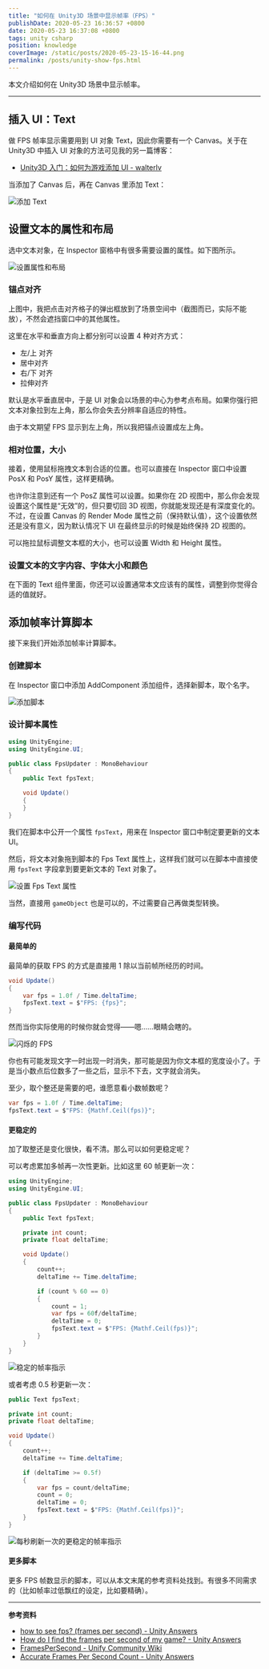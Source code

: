 ```yaml
---
title: "如何在 Unity3D 场景中显示帧率（FPS）"
publishDate: 2020-05-23 16:36:57 +0800
date: 2020-05-23 16:37:08 +0800
tags: unity csharp
position: knowledge
coverImage: /static/posts/2020-05-23-15-16-44.png
permalink: /posts/unity-show-fps.html
---
```


本文介绍如何在 Unity3D 场景中显示帧率。

---

<div id="toc"></div>

## 插入 UI：Text

做 FPS 帧率显示需要用到 UI 对象 Text，因此你需要有一个 Canvas。关于在 Unity3D 中插入 UI 对象的方法可见我的另一篇博客：

- [Unity3D 入门：如何为游戏添加 UI - walterlv](/post/unity-starter-add-game-ui)

当添加了 Canvas 后，再在 Canvas 里添加 Text：

![添加 Text](/static/posts/2020-05-23-15-16-44.png)

## 设置文本的属性和布局

选中文本对象，在 Inspector 窗格中有很多需要设置的属性。如下图所示。

![设置属性和布局](/static/posts/2020-05-23-15-26-54.png)

### 锚点对齐

上图中，我把点击对齐格子的弹出框放到了场景空间中（截图而已，实际不能放），不然会遮挡窗口中的其他属性。

这里在水平和垂直方向上都分别可以设置 4 种对齐方式：

- 左/上 对齐
- 居中对齐
- 右/下 对齐
- 拉伸对齐

默认是水平垂直居中，于是 UI 对象会以场景的中心为参考点布局。如果你强行把文本对象拉到左上角，那么你会失去分辨率自适应的特性。

由于本文期望 FPS 显示到左上角，所以我把锚点设置成左上角。

### 相对位置，大小

接着，使用鼠标拖拽文本到合适的位置。也可以直接在 Inspector 窗口中设置 PosX 和 PosY 属性，这样更精确。

也许你注意到还有一个 PosZ 属性可以设置。如果你在 2D 视图中，那么你会发现设置这个属性是“无效”的，但只要切回 3D 视图，你就能发现还是有深度变化的。不过，在设置 Canvas 的 Render Mode 属性之前（保持默认值），这个设置依然还是没有意义，因为默认情况下 UI 在最终显示的时候是始终保持 2D 视图的。

可以拖拉鼠标调整文本框的大小，也可以设置 Width 和 Height 属性。

### 设置文本的文字内容、字体大小和颜色

在下面的 Text 组件里面，你还可以设置通常本文应该有的属性，调整到你觉得合适的值就好。

## 添加帧率计算脚本

接下来我们开始添加帧率计算脚本。

### 创建脚本

在 Inspector 窗口中添加 AddComponent 添加组件，选择新脚本，取个名字。

![添加脚本](/static/posts/2020-05-23-15-39-55.png)

### 设计脚本属性

```csharp
using UnityEngine;
using UnityEngine.UI;

public class FpsUpdater : MonoBehaviour
{
    public Text fpsText;

    void Update()
    {
    }
}
```

我们在脚本中公开一个属性 `fpsText`，用来在 Inspector 窗口中制定要更新的文本 UI。

然后，将文本对象拖到脚本的 Fps Text 属性上，这样我们就可以在脚本中直接使用 `fpsText` 字段拿到要更新文本的 Text 对象了。

![设置 Fps Text 属性](/static/posts/2020-05-23-15-45-46.png)

当然，直接用 `gameObject` 也是可以的，不过需要自己再做类型转换。

### 编写代码

#### 最简单的

最简单的获取 FPS 的方式是直接用 1 除以当前帧所经历的时间。

```csharp
void Update()
{
    var fps = 1.0f / Time.deltaTime;
    fpsText.text = $"FPS: {fps}";
}
```

然而当你实际使用的时候你就会觉得——嗯……眼睛会瞎的。

![闪烁的 FPS](/static/posts/2020-05-23-flash-float-fps.gif)

你也有可能发现文字一时出现一时消失，那可能是因为你文本框的宽度设小了。于是当小数点后位数多了一些之后，显示不下去，文字就会消失。

至少，取个整还是需要的吧，谁愿意看小数帧数呢？

```csharp
var fps = 1.0f / Time.deltaTime;
fpsText.text = $"FPS: {Mathf.Ceil(fps)}";
```

#### 更稳定的

加了取整还是变化很快，看不清。那么可以如何更稳定呢？

可以考虑累加多帧再一次性更新。比如这里 60 帧更新一次：

```csharp
using UnityEngine;
using UnityEngine.UI;

public class FpsUpdater : MonoBehaviour
{
    public Text fpsText;

    private int count;
    private float deltaTime;

    void Update()
    {
        count++;
        deltaTime += Time.deltaTime;

        if (count % 60 == 0)
        {
            count = 1;
            var fps = 60f/deltaTime;
            deltaTime = 0;
            fpsText.text = $"FPS: {Mathf.Ceil(fps)}";
        }
    }
}
```

![稳定的帧率指示](/static/posts/2020-05-23-steady-fps.gif)

或者考虑 0.5 秒更新一次：

```csharp
public Text fpsText;

private int count;
private float deltaTime;

void Update()
{
    count++;
    deltaTime += Time.deltaTime;

    if (deltaTime >= 0.5f)
    {
        var fps = count/deltaTime;
        count = 0;
        deltaTime = 0;
        fpsText.text = $"FPS: {Mathf.Ceil(fps)}";
    }
}
```

![每秒刷新一次的更稳定的帧率指示](/static/posts/2020-05-23-steady-fps-in-seconds.gif)

#### 更多脚本

更多 FPS 帧数显示的脚本，可以从本文末尾的参考资料处找到。有很多不同需求的（比如帧率过低飘红的设定，比如要精确）。

---

**参考资料**

- [how to see fps? (frames per second) - Unity Answers](https://answers.unity.com/questions/1189486/how-to-see-fps-frames-per-second.html)
- [How do I find the frames per second of my game? - Unity Answers](https://answers.unity.com/questions/46745/how-do-i-find-the-frames-per-second-of-my-game.html)
- [FramesPerSecond - Unify Community Wiki](http://wiki.unity3d.com/index.php?title=FramesPerSecond)
- [Accurate Frames Per Second Count - Unity Answers](https://answers.unity.com/questions/64331/accurate-frames-per-second-count.html)


